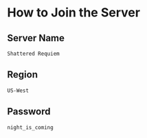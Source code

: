 # How to Join the Server

## Server Name
```
Shattered Requiem
```

## Region
```
US-West
```

## Password
```
night_is_coming
```
